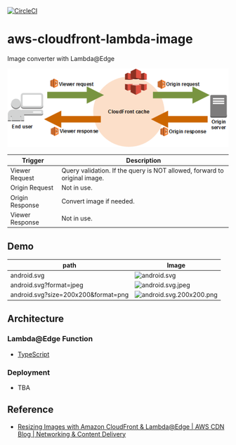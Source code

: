 [![CircleCI](https://circleci.com/gh/takkyuuplayer/aws-image-resize-exercise.svg?style=svg)](https://circleci.com/gh/takkyuuplayer/aws-image-resize-exercise)

# aws-cloudfront-lambda-image

Image converter with Lambda@Edge

![aws-lambda-edge.png](docs/aws-lambda-edge.png)

| Trigger         | Description                                                               |
| --------------- | ------------------------------------------------------------------------- |
| Viewer Request  | Query validation. If the query is NOT allowed, forward to original image. |
| Origin Request  | Not in use.                                                               |
| Origin Response | Convert image if needed.                                                  |
| Viewer Response | Not in use.                                                               |

## Demo

| path                                | Image                                                                                      |
| ----------------------------------- | ------------------------------------------------------------------------------------------ |
| android.svg                         | ![android.svg](https://d3p1hm6bntztq0.cloudfront.net/android.svg)                          |
| android.svg?format=jpeg             | ![android.svg.jpeg](https://d3p1hm6bntztq0.cloudfront.net/android.svg?format=jpeg)         |
| android.svg?size=200x200&format=png | ![android.svg.200x200.png](https://d3p1hm6bntztq0.cloudfront.net/android.svg?size=200x200) |

## Architecture

### Lambda@Edge Function

* [TypeScript](https://www.typescriptlang.org/)

### Deployment

* TBA

## Reference

* [Resizing Images with Amazon CloudFront & Lambda@Edge \| AWS CDN Blog \| Networking & Content Delivery](https://aws.amazon.com/blogs/networking-and-content-delivery/resizing-images-with-amazon-cloudfront-lambdaedge-aws-cdn-blog/)
